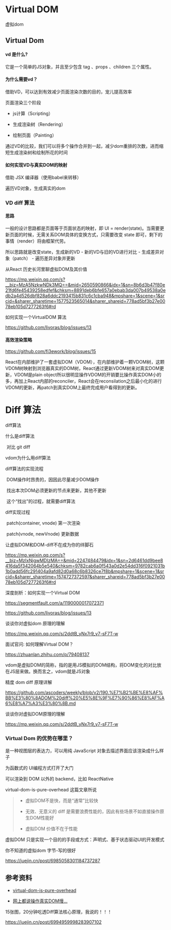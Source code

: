 # Virtual DOM
虚拟dom



## Virtual Dom 

#### vd 是什么?

它是一个简单的JS对象，并且至少包含 tag 、props 、children 三个属性。

#### 为什么需要vd？

借助VD，可以达到有效减少页面渲染次数的目的，宠儿提高效率

页面渲染三个阶段

- js计算（Scripting）

- 生成渲染树（Rendering）

- 绘制页面（Painting）

通过VD的比较，我们可以将多个操作合并到一起，减少dom重排的次数，进而缩短生成渲染树和绘制所花的时间

#### 如何实现VD与真实DOM的映射

借助 JSX 编译器（使用babel来转移）

遍历VD对象，生成真实的dom



### VD diff 算法

#### 思路

一般的设计思路都是页面等于页面状态的映射，即 UI = render(state)。当需要更新页面的时候，无需关系DOM具体的变换方式，只需要改变 state 即可，剩下的事情（render）将由框架代劳。

所以思路就是改变state，生成新的VD - 新的VD与旧的VD进行对比 - 生成差异对象（patch） - 遍历差异对象并更新



从React 历史长河里聊虚拟DOM及其价值

https://mp.weixin.qq.com/s?__biz=MzA5NzkwNDk3MQ==&mid=2650590866&idx=1&sn=8b6d3b47f80e21fd6fe45439258edfef&chksm=8891deb6bfe657a0ebab3da007b49538a0edb2a4d526dbf828a6ddc2193415b831c6c1cba948&mpshare=1&scene=1&srcid=&sharer_sharetime=1577523565014&sharer_shareid=778ad5bf3b27e0078eb105d7277263f6#rd



如何实现一个VirtualDOM 算法

https://github.com/livoras/blog/issues/13



#### 高效渲染策略

https://github.com/fi3ework/blog/issues/15

React在内部维护了一套虚拟DOM（VDOM），在内部维护着一颗VDOM树，这颗VDOM树映射到浏览器真实的DOM树，React通过更新VDOM树来对真实DOM更新，VDOM是plain object所以很明显操作VDOM的开销要比操作真实DOM小的多，再加上React内部的reconciler，React会在reconsilation之后最小化的进行VDOM的更新，再patch到真实DOM上最终完成用户看得到的更新。



# Diff 算法

diff算法

什么是diff算法

​	对比 git diff

vdom为什么用diff算法

diff算法的实现流程

​	DOM操作时昂贵的，因因此尽量减少DOM操作

​	找出本次DOM必须更新的节点来更新，其他不更新

​	这个“找出”的过程，就需要diff算法

diff实现过程

​	patch(container, vnode)	第一次渲染

​	patch(vnode, newVnode)	更新数据





让虚拟DOM和DOM-diff不在成为你的绊脚石

https://mp.weixin.qq.com/s?__biz=MzIxNjgwMDIzMA==&mid=2247484479&idx=1&sn=2d6461dd9bee8416da5f342064b5e540&chksm=9782cab6a0f543a0d2e54dd316f0921031b1b0add56fc291404a9afd82d0a68c6b8326ce7f8b&mpshare=1&scene=1&srcid=&sharer_sharetime=1574727372597&sharer_shareid=778ad5bf3b27e0078eb105d7277263f6#rd



深度剖析：如何实现一个Virtual DOM

https://segmentfault.com/a/1190000017072371

https://github.com/livoras/blog/issues/13



谈谈你对虚拟dom 原理的理解

https://mp.weixin.qq.com/s/2ddtB_yNx7r9_y7-sF7T-w



面试官问: 如何理解Virtual DOM？

https://zhuanlan.zhihu.com/p/79408137



vdom是虚拟DOM的简称，指的是用JS模拟的DOM结构，将DOM变化的对比放在JS层来做。换而言之，vdom就是JS对象



精度 dom diff 原理详解

https://github.com/ascoders/weekly/blob/v2/190.%E7%B2%BE%E8%AF%BB%E3%80%8ADOM%20diff%20%E5%8E%9F%E7%90%86%E8%AF%A6%E8%A7%A3%E3%80%8B.md



谈谈你对虚拟DOM原理的理解

https://mp.weixin.qq.com/s/2ddtB_yNx7r9_y7-sF7T-w





### Virtual Dom 的优势在哪里？

是一种视图层的表达力，可以用纯 JavaScript 对象去描述界面应该渲染成什么样子

为函数式的 UI编程方式打开了大门

可以渲染到 DOM 以外的 backend，比如 ReactNative



virtual-dom-is-pure-overhead 这篇文章所说

> - 虚拟DOM不是快，而是“通常”比较快
>
> - 无效、无意义的 diff 是需要浪费性能的，因此有些场景不如直接操作原生DOM性能好
>
> - 虚拟DOM 价值不在于性能

虚拟DOM 只是实现一个目的的手段或方式：声明式、基于状态驱动UI的开发模式





你不知道的虚拟dom 字节-写的很好

https://juejin.cn/post/6985058301184737287





## 参考资料

- [virtual-dom-is-pure-overhead](https://svelte.dev/blog/virtual-dom-is-pure-overhead)

- [网上都说操作真实DOM慢...](https://www.zhihu.com/question/31809713)






15张图，20分钟吃透Diff算法核心原理，我说的！！！

https://juejin.cn/post/6994959998283907102
